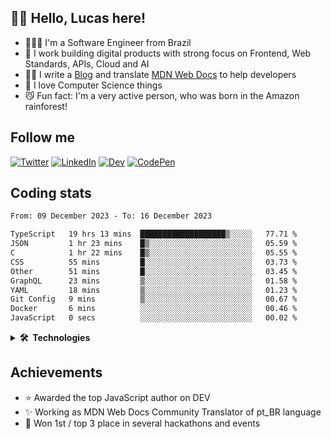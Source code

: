 ## 👋🏻 Hello, Lucas here!

- 👨🏼‍💻 I'm a Software Engineer from Brazil
- 🦾 I work building digital products with strong focus on Frontend, Web Standards, APIs, Cloud and AI
- ✍🏻 I write a [Blog](https://dev.to/lucasm) and translate [MDN Web Docs](https://github.com/mdn/) to help developers
- 🤍 I love Computer Science things
- 😼 Fun fact: I'm a very active person, who was born in the Amazon rainforest!

## Follow me

[![Twitter](https://skillicons.dev/icons?i=twitter)](https://twitter.com/lucasmezs)
[![LinkedIn](https://skillicons.dev/icons?i=linkedin)](https://linkedin.com/in/lucasmezs)
[![Dev](https://skillicons.dev/icons?i=devto)](https://dev.to/lucasm)
[![CodePen](https://skillicons.dev/icons?i=codepen)](https://codepen.io/lucasm)

## Coding stats

<!--START_SECTION:waka-->

```txt
From: 09 December 2023 - To: 16 December 2023

TypeScript   19 hrs 13 mins  ███████████████████▒░░░░░   77.71 %
JSON         1 hr 23 mins    █▒░░░░░░░░░░░░░░░░░░░░░░░   05.59 %
C            1 hr 22 mins    █▒░░░░░░░░░░░░░░░░░░░░░░░   05.55 %
CSS          55 mins         █░░░░░░░░░░░░░░░░░░░░░░░░   03.73 %
Other        51 mins         █░░░░░░░░░░░░░░░░░░░░░░░░   03.45 %
GraphQL      23 mins         ▒░░░░░░░░░░░░░░░░░░░░░░░░   01.58 %
YAML         18 mins         ▒░░░░░░░░░░░░░░░░░░░░░░░░   01.23 %
Git Config   9 mins          ▒░░░░░░░░░░░░░░░░░░░░░░░░   00.67 %
Docker       6 mins          ░░░░░░░░░░░░░░░░░░░░░░░░░   00.46 %
JavaScript   0 secs          ░░░░░░░░░░░░░░░░░░░░░░░░░   00.02 %
```

<!--END_SECTION:waka-->

<details>
<summary><strong>🛠️&nbsp;&nbsp;Technologies</strong></summary>
</br>
  
[![typescript](https://skillicons.dev/icons?i=typescript)](https://typescriptlang.org/)
[![react](https://skillicons.dev/icons?i=react)](https://react.dev)
[![css](https://skillicons.dev/icons?i=css)](https://developer.mozilla.org/docs/Web/CSS)
[![webpack](https://skillicons.dev/icons?i=webpack)](https://webpack.js.org/)
[![sass](https://skillicons.dev/icons?i=sass)](https://sass-lang.com/)
[![html](https://skillicons.dev/icons?i=html)](https://developer.mozilla.org/docs/Web/HTML)
[![javascript](https://skillicons.dev/icons?i=javascript)](https://developer.mozilla.org/docs/Web/JavaScript)
[![graphql](https://skillicons.dev/icons?i=graphql)](https://graphql.org/)
[![docker](https://skillicons.dev/icons?i=docker)](https://docker.com/)
[![git](https://skillicons.dev/icons?i=git)](https://git-scm.com/)
[![nodejs](https://skillicons.dev/icons?i=nodejs)](https://nodejs.org)
[![vue](https://skillicons.dev/icons?i=vue)](https://vuejs.org/)
[![c](https://skillicons.dev/icons?i=c)](https://w3schools.com/c/)
[![nextjs](https://skillicons.dev/icons?i=nextjs)](https://nextjs.org/)
[![wordpress](https://skillicons.dev/icons?i=wordpress)](https://wordpress.org/)
[![postgresql](https://skillicons.dev/icons?i=postgresql)](https://postgresql.org/)
[![aws](https://skillicons.dev/icons?i=aws)](https://aws.amazon.com/)
[![azure](https://skillicons.dev/icons?i=azure)](https://azure.microsoft.com/)
[![gcp](https://skillicons.dev/icons?i=gcp)](https://cloud.google.com/)
[![nginx](https://skillicons.dev/icons?i=nginx)](https://nginx.com/)
[![angular](https://skillicons.dev/icons?i=angular)](https://angular.io/)
[![styledcomponents](https://skillicons.dev/icons?i=styledcomponents)](https://styled-components.com/)
[![svg](https://skillicons.dev/icons?i=svg)](https://developer.mozilla.org/docs/Web/SVG)
[![vscode](https://skillicons.dev/icons?i=vscode)](https://code.visualstudio.com/)
[![vim](https://skillicons.dev/icons?i=vim)](https://neovim.io/)
[![linux](https://skillicons.dev/icons?i=linux)](https://distrochooser.de/)
[![openstack](https://skillicons.dev/icons?i=openstack)](https://openstack.org/)
[![grafana](https://skillicons.dev/icons?i=grafana)](https://grafana.com/)


</details>

## Achievements

- ⭐️ Awarded the top JavaScript author on DEV
- ✨ Working as MDN Web Docs Community Translator of pt_BR language
- 💫 Won 1st / top 3 place in several hackathons and events
